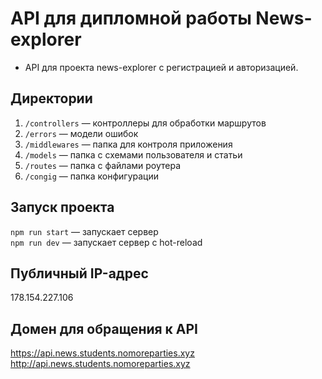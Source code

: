 # API для дипломной работы News-explorer

  - API для проекта news-explorer с регистрацией и авторизацией.

## Директории

1. `/controllers` — контроллеры для обработки маршрутов  
2. `/errors` — модели ошибок
3. `/middlewares` — папка для контроля приложения
4. `/models` — папка с схемами пользователя и статьи  
5. `/routes` — папка с файлами роутера
6. `/congig` — папка конфигурации 
  
## Запуск проекта

`npm run start` — запускает сервер   
`npm run dev` — запускает сервер с hot-reload

## Публичный IP-адрес

178.154.227.106

## Домен для обращения к API

https://api.news.students.nomoreparties.xyz
http://api.news.students.nomoreparties.xyz
